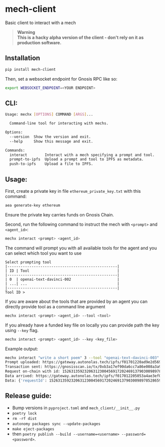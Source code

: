 # mech-client
Basic client to interact with a mech

> **Warning**<br />
> **This is a hacky alpha version of the client - don't rely on it as production software.**

## Installation

```bash
pip install mech-client
```

Then, set a websocket endpoint for Gnosis RPC like so:

```bash
export WEBSOCKET_ENDPOINT=<YOUR ENDPOINT>
```

## CLI:

```bash
Usage: mechx [OPTIONS] COMMAND [ARGS]...

  Command-line tool for interacting with mechs.

Options:
  --version  Show the version and exit.
  --help     Show this message and exit.

Commands:
  interact        Interact with a mech specifying a prompt and tool.
  prompt-to-ipfs  Upload a prompt and tool to IPFS as metadata.
  push-to-ipfs    Upload a file to IPFS.
 ```

## Usage:

First, create a private key in file `ethereum_private_key.txt` with this command:

```bash
aea generate-key ethereum
```
Ensure the private key carries funds on Gnosis Chain.

Second, run the following command to instruct the mech with `<prompt>` and `<agent_id>`:

```bash
mechx interact <prompt> <agent_id>
```

The command will prompt you with all available tools for the agent and you can select which tool you want to use

```
Select prompting tool
|--------------------------------------------------|
| ID | Tool                                        |
|--------------------------------------------------|
| 0  | openai-text-davinci-002                     |
| ...| ...                                         |
|--------------------------------------------------|
Tool ID > 
```

If you are aware about the tools that are provided by an agent you can directly provide tool as a command line argument

```bash
mechx interact <prompt> <agent_id> --tool <tool>
```

If you already have a funded key file on locally you can provide path the key using `--key` flag.

```bash
mechx interact <prompt> <agent_id> --key <key_file>
```

Example output:
```bash
mechx interact "write a short poem" 3 --tool "openai-text-davinci-003"
Prompt uploaded: https://gateway.autonolas.tech/ipfs/f01701220ad9e2d5698fbd6c3a4ce61f329590e68a23181772669e543e69decdae316423b
Transaction sent: https://gnosisscan.io/tx/0xb3a17ef90da6cc7a86e008a3a91bd367d573b406eae53405a4aa981001a5eaf3
Request on-chain with id: 15263135923206312300456917202469137903009897852865973093832667165921851537677
Data arrived: https://gateway.autonolas.tech/ipfs/f017012205053a4ae3ef0cf4ed7eff0c2d74dbaf3479fbdeb292472560e7bfaa4cfecfcdc
Data: {'requestId': 15263135923206312300456917202469137903009897852865973093832667165921851537677, 'result': "\n\nA sun-filled sky,\nA soft breeze blowing by,\nWhere the trees sway in the wind,\nA peaceful moment I can't rewind."}
```


## Release guide:

- Bump versions in `pyproject.toml` and `mech_client/__init__.py`
- `poetry lock`
- `rm -rf dist`
- `autonomy packages sync --update-packages`
- `make eject-packages`
- then `poetry publish --build --username=<username> --password=<password>`.